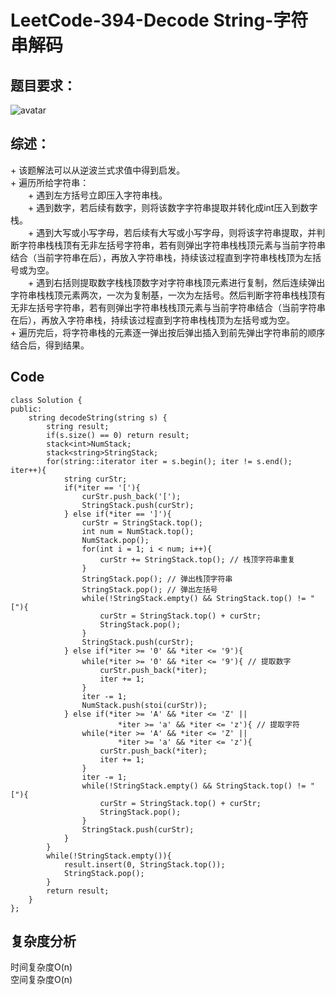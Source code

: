 # LeetCode-394-Decode String-字符串解码

## 题目要求：
![avatar](https:///github.com/JakeChanFangZiyuan20/MyLeetCode/blob/master/img/394.png)


## 综述：  
\+ 该题解法可以从逆波兰式求值中得到启发。  
\+ 遍历所给字符串：  
&emsp;&emsp;\+ 遇到左方括号立即压入字符串栈。  
&emsp;&emsp;\+ 遇到数字，若后续有数字，则将该数字字符串提取并转化成int压入到数字栈。  
&emsp;&emsp;\+ 遇到大写或小写字母，若后续有大写或小写字母，则将该字符串提取，并判断字符串栈栈顶有无非左括号字符串，若有则弹出字符串栈栈顶元素与当前字符串结合（当前字符串在后），再放入字符串栈，持续该过程直到字符串栈栈顶为左括号或为空。  
&emsp;&emsp;\+ 遇到右括则提取数字栈栈顶数字对字符串栈顶元素进行复制，然后连续弹出字符串栈栈顶元素两次，一次为复制基，一次为左括号。然后判断字符串栈栈顶有无非左括号字符串，若有则弹出字符串栈栈顶元素与当前字符串结合（当前字符串在后），再放入字符串栈，持续该过程直到字符串栈栈顶为左括号或为空。  
\+ 遍历完后，将字符串栈的元素逐一弹出按后弹出插入到前先弹出字符串前的顺序结合后，得到结果。  

## Code
```
class Solution {
public:
    string decodeString(string s) {
        string result;
        if(s.size() == 0) return result;
        stack<int>NumStack;
        stack<string>StringStack;
        for(string::iterator iter = s.begin(); iter != s.end(); iter++){
            string curStr;
            if(*iter == '['){
                curStr.push_back('[');
                StringStack.push(curStr);
            } else if(*iter == ']'){
                curStr = StringStack.top();
                int num = NumStack.top();
                NumStack.pop();
                for(int i = 1; i < num; i++){
                    curStr += StringStack.top(); // 栈顶字符串重复
                }
                StringStack.pop(); // 弹出栈顶字符串
                StringStack.pop(); // 弹出左括号
                while(!StringStack.empty() && StringStack.top() != "["){
                    curStr = StringStack.top() + curStr;
                    StringStack.pop();
                }
                StringStack.push(curStr);
            } else if(*iter >= '0' && *iter <= '9'){
                while(*iter >= '0' && *iter <= '9'){ // 提取数字
                    curStr.push_back(*iter);
                    iter += 1;
                }
                iter -= 1;
                NumStack.push(stoi(curStr));
            } else if(*iter >= 'A' && *iter <= 'Z' || 
                        *iter >= 'a' && *iter <= 'z'){ // 提取字符
                while(*iter >= 'A' && *iter <= 'Z' || 
                        *iter >= 'a' && *iter <= 'z'){
                    curStr.push_back(*iter);
                    iter += 1;
                }
                iter -= 1;
                while(!StringStack.empty() && StringStack.top() != "["){
                    curStr = StringStack.top() + curStr;
                    StringStack.pop();
                }
                StringStack.push(curStr);
            }
        }
        while(!StringStack.empty()){
            result.insert(0, StringStack.top());
            StringStack.pop();
        }
        return result;
    }
};
```

## 复杂度分析
时间复杂度O(n)  
空间复杂度O(n)
